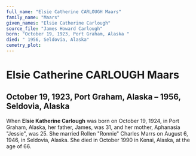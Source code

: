 ```yaml
---
full_name: "Elsie Catherine CARLOUGH Maars"
family_name: "Maars"
given_names: "Elsie Catherine Carlough"
source_file: "James Howard Carlough"
born: "October 19, 1923, Port Graham, Alaska "
died: " 1956, Seldovia, Alaska"
cemetry_plot: 
---
```

# Elsie Catherine CARLOUGH Maars

## October 19, 1923, Port Graham, Alaska – 1956, Seldovia, Alaska

When **Elsie Katherine Carlough** was born on October 19, 1924, in Port
Graham, Alaska, her father, James, was 31, and her mother, Aphanasia
"Jessie", was 25. She married Rollen "Ronnie" Charles Marrs on August
6, 1946, in Seldovia, Alaska. She died in October 1990 in Kenai, Alaska,
at the age of 66.

